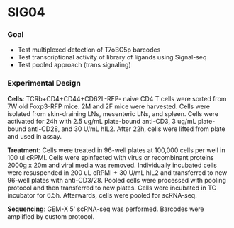 # SIG04

### Goal
* Test multiplexed detection of T7oBC5p barcodes
* Test transcriptional activity of library of ligands using Signal-seq
* Test pooled approach (trans signaling)

### Experimental Design
**Cells**: TCRb+CD4+CD44+CD62L-RFP- naive CD4 T cells were sorted from 7W old Foxp3-RFP mice. 2M and 2F mice were harvested. Cells were isolated from skin-draining LNs, mesenteric LNs, and spleen. Cells were activated for 24h with 2.5 ug/mL plate-bound anti-CD3, 3 ug/mL plate-bound anti-CD28, and 30 U/mL hIL2. After 22h, cells were lifted from plate and used in assay.

**Treatment**: Cells were treated in 96-well plates at 100,000 cells per well in 100 ul cRPMI. Cells were spinfected with virus or recombinant proteins 2000g x 20m and viral media was removed. Individually incubated cells were resuspended in 200 uL cRPMI + 30 U/mL hIL2 and transferred to new 96-well plates with anti-CD3/28. Pooled cells were processed with pooling protocol and then transferred to new plates. Cells were incubated in TC incubator for 6.5h. Afterwards, cells were pooled for scRNA-seq.

**Sequencing**: GEM-X 5' scRNA-seq was performed. Barcodes were amplified by custom protocol.
